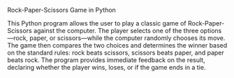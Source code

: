 Rock-Paper-Scissors Game in Python

This Python program allows the user to play a classic game of Rock-Paper-Scissors against the computer. The player selects one of the three options—rock, paper, or scissors—while the computer randomly chooses its move. The game then compares the two choices and determines the winner based on the standard rules: rock beats scissors, scissors beats paper, and paper beats rock. The program provides immediate feedback on the result, declaring whether the player wins, loses, or if the game ends in a tie. 
